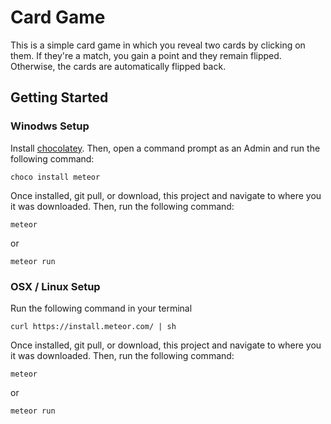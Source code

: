 # Card Game

This is a simple card game in which you reveal two cards by clicking on them. If they're a match, you gain a point and they remain flipped. Otherwise, the cards are automatically flipped back.

## Getting Started

### Winodws Setup

Install [chocolatey](https://chocolatey.org/install). Then, open a command prompt as an Admin and run the following command:

```
choco install meteor
```

Once installed, git pull, or download, this project and navigate to where you it was downloaded. Then, run the following command:

```
meteor
```
or
```
meteor run
```

### OSX / Linux Setup

Run the following command in your terminal

```
curl https://install.meteor.com/ | sh
```

Once installed, git pull, or download, this project and navigate to where you it was downloaded. Then, run the following command:

```
meteor
```
or
```
meteor run
```

